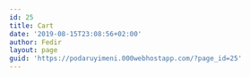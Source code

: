 ```yaml
---
id: 25
title: Cart
date: '2019-08-15T23:08:56+02:00'
author: Fedir
layout: page
guid: 'https://podaruyimeni.000webhostapp.com/?page_id=25'
---
```


